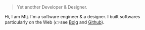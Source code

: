 

> Yet another Developer & Designer.  


Hi, I am Mtj. I'm a software engineer & a designer. I built softwares particularly on the Web (👉see [Bolg](https://mtjsoft.github.io) and [Github](https://github.com/mtjsoft)).
